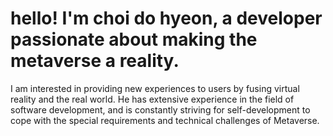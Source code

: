 # hello! I'm choi do hyeon, a developer passionate about making the metaverse a reality.
I am interested in providing new experiences to users by fusing virtual reality and the real world. He has extensive experience in the field of software development, and is constantly striving for self-development to cope with the special requirements and technical challenges of Metaverse.

